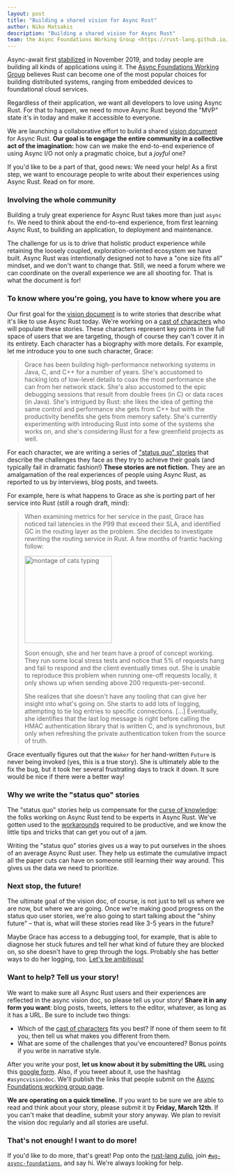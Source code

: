 ```yaml
---
layout: post
title: "Building a shared vision for Async Rust"
author: Niko Matsakis
description: "Building a shared vision for Async Rust"
team: the Async Foundations Working Group <https://rust-lang.github.io/wg-async-foundations/>
---
```


[wg]: https://rust-lang.github.io/wg-async-foundations/
[vd]: https://rust-lang.github.io/wg-async-foundations/vision.html#-the-vision
[sq]: https://rust-lang.github.io/wg-async-foundations/vision/status_quo.html
[sf]: https://rust-lang.github.io/wg-async-foundations/vision/shiny_future.html
[r]: https://rust-lang.github.io/wg-async-foundations/vision/roadmap.html
[dt]: https://rust-lang.github.io/wg-async-foundations/vision/tenets.html
[cc]: https://rust-lang.github.io/wg-async-foundations/vision/characters.html
[dd]: https://rust-lang.github.io/wg-async-foundations/design_docs.html
[gf]: https://forms.gle/YKNniGhaNXBhmjXNA
[gr]: https://is.gd/T6TadC
[z]: https://rust-lang.zulipchat.com/
[wgz]: https://rust-lang.zulipchat.com/#streams/187312/wg-async-foundations
[amb]: https://rust-lang.github.io/wg-async-foundations/vision/shiny_future.html#think-big----too-big-if-you-have-to
[cok]: https://en.wikipedia.org/wiki/Curse_of_knowledge
[workarounds]: https://rust-lang.github.io/async-book/07_workarounds/01_chapter.html
[stabilized]: https://blog.rust-lang.org/2019/11/07/Async-await-stable.html

Async-await first [stabilized] in November 2019, and today people are building all kinds of applications using it. The [Async Foundations Working Group][wg] believes Rust can become one of the most popular choices for building distributed systems, ranging from embedded devices to foundational cloud services.

Regardless of their application, we want all developers to love using Async Rust. For that to happen, we need to move Async Rust beyond the "MVP" state it's in today and make it accessible to everyone.

We are launching a collaborative effort to build a shared [vision document][vd] for Async Rust. **Our goal is to engage the entire community in a collective act of the imagination:** how can we make the end-to-end experience of using Async I/O not only a pragmatic choice, but a _joyful_ one?

If you'd like to be a part of that, good news: We need your help! As a first step, we want to encourage people to write about their experiences using Async Rust. Read on for more.

### Involving the whole community

Building a truly great experience for Async Rust takes more than just `async fn`. We need to think about the end-to-end experience, from first learning Async Rust, to building an application, to deployment and maintenance.

The challenge for us is to drive that holistic product experience while retaining the loosely coupled, exploration-oriented ecosystem we have built. Async Rust was intentionally designed not to have a "one size fits all" mindset, and we don't want to change that. Still, we need a forum where we can coordinate on the overall experience we are all shooting for. That is what the document is for!

### To know where you're going, you have to know where you are

Our first goal for the [vision document][vd] is to write stories that describe what it's like to use Async Rust today. We're working on a [cast of characters][cc] who will populate these stories. These characters represent key points in the full space of users that we are targeting, though of course they can't cover it in its entirety. Each character has a biography with more details. For example, let me introduce you to one such character, Grace:

> Grace has been building high-performance networking systems in Java, C, and C++ for a number of years. She's accustomed to hacking lots of low-level details to coax the most performance she can from her network stack. She's also accustomed to the epic debugging sessions that result from double frees (in C) or data races (in Java). She's intrigued by Rust: she likes the idea of getting the same control and performance she gets from C++ but with the productivity benefits she gets from memory safety. She's currently experimenting with introducing Rust into some of the systems she works on, and she's considering Rust for a few greenfield projects as well.

For each character, we are writing a series of ["status quo" stories][sq] that describe the challenges they face as they try to achieve their goals (and typically fail in dramatic fashion!) **These stories are not fiction.** They are an amalgamation of the real experiences of people using Async Rust, as reported to us by interviews, blog posts, and tweets.

For example, here is what happens to Grace as she is porting part of her service into Rust (still a rough draft, mind):

> When examining metrics for her service in the past, Grace has noticed tail latencies in the P99 that exceed their SLA, and identified GC in the routing layer as the problem. She decides to investigate rewriting the routing service in Rust. A few months of frantic hacking follow:
>
> <img src="https://media.giphy.com/media/ule4vhcY1xEKQ/giphy.gif" alt="montage of cats typing" width=200></img>
>
> Soon enough, she and her team have a proof of concept working. They run some local stress tests and notice that 5% of requests hang and fail to respond and the client eventually times out. She is unable to reproduce this problem when running one-off requests locally, it only shows up when sending above 200 requests-per-second.
>
> She realizes that she doesn't have any tooling that can give her insight into what's going on. She starts to add lots of logging, attempting to tie log entries to specific connections. [...] Eventually, she identifies that the last log message is right before calling the HMAC authentication library that is written C, and is synchronous, but only when refreshing the private authentication token from the source of truth.

Grace eventually figures out that the `Waker` for her hand-written `Future` is never being invoked (yes, this is a true story). She is ultimately able to the fix the bug, but it took her several frustrating days to track it down. It sure would be nice if there were a better way!

### Why we write the "status quo" stories

The "status quo" stories help us compensate for the [curse of knowledge][cok]: the folks working on Async Rust tend to be experts in Async Rust. We've gotten used to the [workarounds] required to be productive, and we know the little tips and tricks that can get you out of a jam.

Writing the "status quo" stories gives us a way to put ourselves in the shoes of an average Async Rust user. They help us estimate the cumulative impact all the paper cuts can have on someone still learning their way around. This gives us the data we need to prioritize.

### Next stop, the future!

The ultimate goal of the vision doc, of course, is not just to tell us where we are now, but where we are going. Once we're making good progress on the status quo user stories, we're also going to start talking about the "shiny future" – that is, what will these stories read like 3-5 years in the future?

Maybe Grace has access to a debugging tool, for example, that is able to diagnose her stuck futures and tell her what kind of future they are blocked on, so she doesn't have to grep through the logs. Probably she has better ways to do her logging, too. [Let's be ambitious!][amb]

<a name="help"></a>

### Want to help? Tell us your story!

We want to make sure all Async Rust users and their experiences are reflected in the async vision doc, so please tell us your story! **Share it in any form you want**: blog posts, tweets, letters to the editor, whatever, as long as it has a URL. Be sure to include two things:

* Which of the [cast of characters][cc] fits you best? If none of them seem to fit you, then tell us what makes you different from them.
* What are some of the challenges that you've encountered? Bonus points if you write in narrative style.

After you write your post, **let us know about it by submitting the URL** using this [google form][gf]. Also, if you tweet about it, use the hashtag `#asyncvisiondoc`. We'll publish the links that people submit on the [Async Foundations working group page][wg].

**We are operating on a quick timeline.** If you want to be sure we are able to read and think about your story, please submit it by **Friday, March 12th**. If you can't make that deadline, submit your story anyway. We plan to revisit the vision doc regularly and all stories are useful.

### That's not enough! I want to do more!

If you'd like to do more, that's great! Pop onto the [rust-lang zulip][z], join [`#wg-async-foundations`][wgz], and say hi. We're always looking for help.
